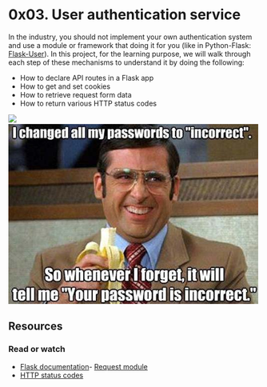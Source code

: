 # 0x03. User authentication service
In the industry, you should not implement your own authentication system and use a module or framework that doing it for you (like in Python-Flask: [Flask-User](https://intranet.alxswe.com/rltoken/9nVfotMI_1zpEzihMzBeTA)). In this project, for the learning purpose, we will walk through each step of these mechanisms to understand it by doing the following:
- How to declare API routes in a Flask app
- How to get and set cookies
- How to retrieve request form data
- How to return various HTTP status codes

![](https://www.okta.com/sites/default/files/styles/1640w_scaled/public/media/image/2020-10/Authentication_vs_Authorization.png?itok=uBFRCfww)
![](./userauth.jpg)

## Resources
### Read or watch
- [Flask documentation](https://intranet.alxswe.com/rltoken/lKExyvivrrW4eh0eI8UV6A)- [Request module](https://intranet.alxswe.com/rltoken/py7LuuD1u2MUwcaf8wnDzQ)
- [HTTP status codes](https://intranet.alxswe.com/rltoken/cj-mc5ZHp_KyXn1yikHC0A)
